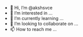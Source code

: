 - 👋 Hi, I’m @akshsvce
- 👀 I’m interested in ...
- 🌱 I’m currently learning ...
- 💞️ I’m looking to collaborate on ...
- 📫 How to reach me ...

<!---
akshsvce/akshsvce is a ✨ special ✨ repository because its `README.md` (this file) appears on your GitHub profile.
You can click the Preview link to take a look at your changes.
--->
